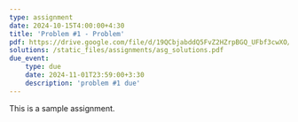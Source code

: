 ```yaml
---
type: assignment
date: 2024-10-15T4:00:00+4:30
title: 'Problem #1 - Problem'
pdf: https://drive.google.com/file/d/19QCbjabddQ5FvZ2HZrpBGQ_UFbf3cwXO/view?usp=drive_link
solutions: /static_files/assignments/asg_solutions.pdf
due_event: 
    type: due
    date: 2024-11-01T23:59:00+3:30
    description: 'problem #1 due'
---
```

This is a sample assignment.
